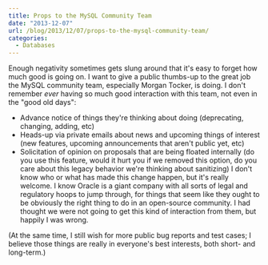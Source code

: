 ```yaml
---
title: Props to the MySQL Community Team
date: "2013-12-07"
url: /blog/2013/12/07/props-to-the-mysql-community-team/
categories:
  - Databases
---
```

Enough negativity sometimes gets slung around that it's easy to forget how much good is going on. I want to give a public thumbs-up to the great job the MySQL community team, especially Morgan Tocker, is doing. I don't remember *ever* having so much good interaction with this team, not even in the "good old days": 

*   Advance notice of things they're thinking about doing (deprecating, changing, adding, etc) 
*   Heads-up via private emails about news and upcoming things of interest (new features, upcoming announcements that aren't public yet, etc) 
*   Solicitation of opinion on proposals that are being floated internally (do you use this feature, would it hurt you if we removed this option, do you care about this legacy behavior we're thinking about sanitizing) I don't know who or what has made this change happen, but it's really welcome. I know Oracle is a giant company with all sorts of legal and regulatory hoops to jump through, for things that seem like they ought to be obviously the right thing to do in an open-source community. I had thought we were not going to get this kind of interaction from them, but happily I was wrong. 

(At the same time, I still wish for more public bug reports and test cases; I believe those things are really in everyone's best interests, both short- and long-term.)

